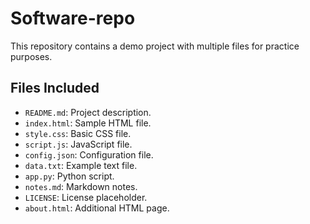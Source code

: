 # Software-repo
This repository contains a demo project with multiple files for practice purposes.

## Files Included
- `README.md`: Project description.
- `index.html`: Sample HTML file.
- `style.css`: Basic CSS file.
- `script.js`: JavaScript file.
- `config.json`: Configuration file.
- `data.txt`: Example text file.
- `app.py`: Python script.
- `notes.md`: Markdown notes.
- `LICENSE`: License placeholder.
- `about.html`: Additional HTML page.
